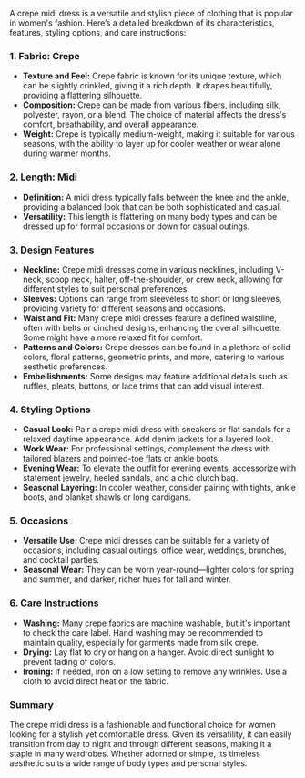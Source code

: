 A crepe midi dress is a versatile and stylish piece of clothing that is popular in women's fashion. Here’s a detailed breakdown of its characteristics, features, styling options, and care instructions:

### 1. **Fabric: Crepe**
- **Texture and Feel:** Crepe fabric is known for its unique texture, which can be slightly crinkled, giving it a rich depth. It drapes beautifully, providing a flattering silhouette.
- **Composition:** Crepe can be made from various fibers, including silk, polyester, rayon, or a blend. The choice of material affects the dress's comfort, breathability, and overall appearance.
- **Weight:** Crepe is typically medium-weight, making it suitable for various seasons, with the ability to layer up for cooler weather or wear alone during warmer months.

### 2. **Length: Midi**
- **Definition:** A midi dress typically falls between the knee and the ankle, providing a balanced look that can be both sophisticated and casual.
- **Versatility:** This length is flattering on many body types and can be dressed up for formal occasions or down for casual outings.

### 3. **Design Features**
- **Neckline:** Crepe midi dresses come in various necklines, including V-neck, scoop neck, halter, off-the-shoulder, or crew neck, allowing for different styles to suit personal preferences.
- **Sleeves:** Options can range from sleeveless to short or long sleeves, providing variety for different seasons and occasions.
- **Waist and Fit:** Many crepe midi dresses feature a defined waistline, often with belts or cinched designs, enhancing the overall silhouette. Some might have a more relaxed fit for comfort.
- **Patterns and Colors:** Crepe dresses can be found in a plethora of solid colors, floral patterns, geometric prints, and more, catering to various aesthetic preferences.
- **Embellishments:** Some designs may feature additional details such as ruffles, pleats, buttons, or lace trims that can add visual interest.

### 4. **Styling Options**
- **Casual Look:** Pair a crepe midi dress with sneakers or flat sandals for a relaxed daytime appearance. Add denim jackets for a layered look.
- **Work Wear:** For professional settings, complement the dress with tailored blazers and pointed-toe flats or ankle boots.
- **Evening Wear:** To elevate the outfit for evening events, accessorize with statement jewelry, heeled sandals, and a chic clutch bag.
- **Seasonal Layering:** In cooler weather, consider pairing with tights, ankle boots, and blanket shawls or long cardigans.

### 5. **Occasions**
- **Versatile Use:** Crepe midi dresses can be suitable for a variety of occasions, including casual outings, office wear, weddings, brunches, and cocktail parties.
- **Seasonal Wear:** They can be worn year-round—lighter colors for spring and summer, and darker, richer hues for fall and winter.

### 6. **Care Instructions**
- **Washing:** Many crepe fabrics are machine washable, but it's important to check the care label. Hand washing may be recommended to maintain quality, especially for garments made from silk crepe.
- **Drying:** Lay flat to dry or hang on a hanger. Avoid direct sunlight to prevent fading of colors.
- **Ironing:** If needed, iron on a low setting to remove any wrinkles. Use a cloth to avoid direct heat on the fabric.

### Summary
The crepe midi dress is a fashionable and functional choice for women looking for a stylish yet comfortable dress. Given its versatility, it can easily transition from day to night and through different seasons, making it a staple in many wardrobes. Whether adorned or simple, its timeless aesthetic suits a wide range of body types and personal styles.